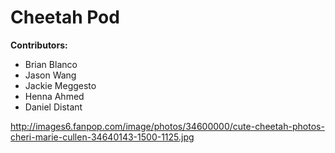 # Cheetah Pod

**Contributors:**
- Brian Blanco
- Jason Wang
- Jackie Meggesto
- Henna Ahmed 
- Daniel Distant

http://images6.fanpop.com/image/photos/34600000/cute-cheetah-photos-cheri-marie-cullen-34640143-1500-1125.jpg
